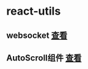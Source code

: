 # react-utils

## websocket [查看](https://github.com/coderDulu/react-utils/tree/main/src/websocket)

## AutoScroll组件 [查看](https://github.com/coderDulu/react-utils/tree/main/src/components/common/AutoScroll)
